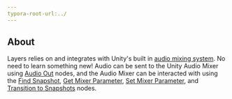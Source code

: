 ```yaml
---
typora-root-url:../
---
```


## About
Layers relies on and integrates with Unity's built in [audio mixing system](https://docs.unity3d.com/Manual/AudioMixer.html). No need to learn something new! Audio can be sent to the Unity Audio Mixer using [Audio Out](Audio-Outs) nodes, and the Audio Mixer can be interacted with using the [Find Snapshot](Find-Snapshot), [Get Mixer Parameter](Get-Mixer-Parameter), [Set Mixer Parameter](Set-Mixer-Parameter), and [Transition to Snapshots](Transition-To-Snapshots) nodes.
